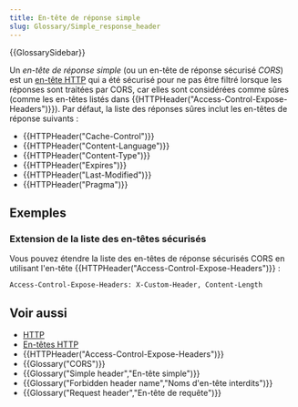 ```yaml
---
title: En-tête de réponse simple
slug: Glossary/Simple_response_header
---
```


{{GlossarySidebar}}

Un _en-tête de réponse simple_ (ou un en-tête de réponse sécurisé _CORS_) est un [en-tête HTTP](/fr/docs/HTTP/Headers) qui a été sécurisé pour ne pas être filtré lorsque les réponses sont traitées par CORS, car elles sont considérées comme sûres (comme les en-têtes listés dans {{HTTPHeader("Access-Control-Expose-Headers")}}). Par défaut, la liste des réponses sûres inclut les en-têtes de réponse suivants :

- {{HTTPHeader("Cache-Control")}}
- {{HTTPHeader("Content-Language")}}
- {{HTTPHeader("Content-Type")}}
- {{HTTPHeader("Expires")}}
- {{HTTPHeader("Last-Modified")}}
- {{HTTPHeader("Pragma")}}

## Exemples

### Extension de la liste des en-têtes sécurisés

Vous pouvez étendre la liste des en-têtes de réponse sécurisés CORS en utilisant l'en-tête {{HTTPHeader("Access-Control-Expose-Headers")}} :

```
Access-Control-Expose-Headers: X-Custom-Header, Content-Length
```

## Voir aussi

- [HTTP](/fr/docs/HTTP)
- [En-têtes HTTP](/fr/docs/HTTP/Headers)
- {{HTTPHeader("Access-Control-Expose-Headers")}}
- {{Glossary("CORS")}}
- {{Glossary("Simple header","En-tête simple")}}
- {{Glossary("Forbidden header name","Noms d'en-tête interdits")}}
- {{Glossary("Request header","En-tête de requête")}}
